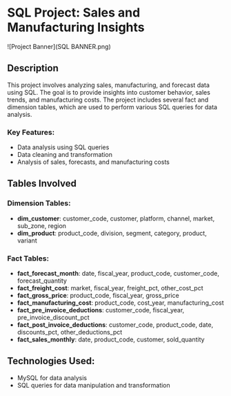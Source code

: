 # SQL Project: Sales and Manufacturing Insights

![Project Banner](SQL BANNER.png)

## Description
This project involves analyzing sales, manufacturing, and forecast data using SQL. The goal is to provide insights into customer behavior, sales trends, and manufacturing costs. The project includes several fact and dimension tables, which are used to perform various SQL queries for data analysis.

### Key Features:
- Data analysis using SQL queries
- Data cleaning and transformation
- Analysis of sales, forecasts, and manufacturing costs

## Tables Involved
### Dimension Tables:
- **dim_customer**: customer_code, customer, platform, channel, market, sub_zone, region
- **dim_product**: product_code, division, segment, category, product, variant

### Fact Tables:
- **fact_forecast_month**: date, fiscal_year, product_code, customer_code, forecast_quantity
- **fact_freight_cost**: market, fiscal_year, freight_pct, other_cost_pct
- **fact_gross_price**: product_code, fiscal_year, gross_price
- **fact_manufacturing_cost**: product_code, cost_year, manufacturing_cost
- **fact_pre_invoice_deductions**: customer_code, fiscal_year, pre_invoice_discount_pct
- **fact_post_invoice_deductions**: customer_code, product_code, date, discounts_pct, other_deductions_pct
- **fact_sales_monthly**: date, product_code, customer, sold_quantity

## Technologies Used:
- MySQL for data analysis
- SQL queries for data manipulation and transformation

